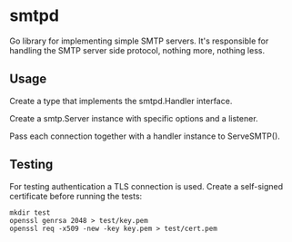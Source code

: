 # smtpd

Go library for implementing simple SMTP servers. It's responsible for handling the SMTP server side protocol, nothing more, nothing less. 

## Usage

Create a type that implements the smtpd.Handler interface.

Create a smtp.Server instance with specific options and a listener.

Pass each connection together with a handler instance to ServeSMTP().

## Testing

For testing authentication a TLS connection is used. Create a self-signed certificate before running the tests:

	mkdir test
	openssl genrsa 2048 > test/key.pem
    openssl req -x509 -new -key key.pem > test/cert.pem
